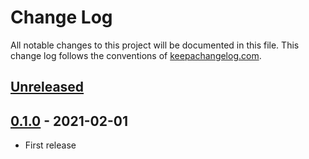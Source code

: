 # Change Log
All notable changes to this project will be documented in this file. This change log follows the conventions of [keepachangelog.com](http://keepachangelog.com/).

## [Unreleased]

## [0.1.0] - 2021-02-01
- First release

[Unreleased]: https://github.com/athos/power-dot/compare/0.1.0...HEAD
[0.1.0]: https://github.com/athos/power-dot/releases/0.1.0
